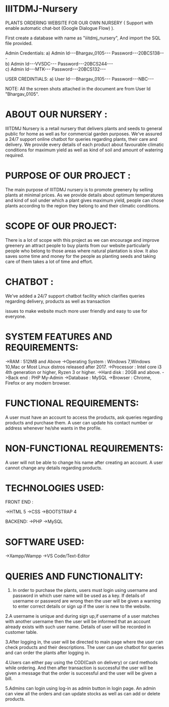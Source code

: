 # IIITDMJ-Nursery
PLANTS ORDERING WEBSITE FOR OUR OWN NURSERY ( Support with enable automatic chat-bot (Google Dialogue Flow) ).

First create a database with name as "iiitdmj_nursery", And import the SQL file provided.


Admin Credentials:
a)
Admin Id---Bhargav_0105---
Password---20BCS138---  
b)
Admin Id---VVSDC---
Password---20BCS244---  
c)
Admin Id---MTK---
Password---20BCS132---  

USER CREDINTIALS:
a)
User Id---Bhargav_0105---
Password---NBC---


NOTE: All the screen shots attached in the document are from User Id "Bhargav_0105". 

# ABOUT OUR NURSERY :
IIITDMJ Nursery is a retail nursery that delivers plants and seeds to general public for home as well as for commercial garden purposes. We’ve assured a 24/7 support online chatbot for queries regarding plants, their care and delivery. We provide every details of each product about favourable climatic conditions for maximum yield as well as kind of soil and amount of watering required.

# PURPOSE OF OUR PROJECT :

The main purpose of IIITDMJ nursery is to promote greenery by selling plants at minimal prices. As we provide details about optimum temperatures and kind of soil under which a plant gives maximum yield, people can chose plants according to the region they belong to and their climatic conditions.

# SCOPE OF OUR PROJECT:

There is a lot of scope with this project as we can encourage and improve greenery an attract people to buy plants from our website particularly people who belong to those areas where natural plantation is slow. It also saves some time and money for the people as planting seeds and taking care of them takes a lot of time and effort.

# CHATBOT :
We’ve added a 24/7 support chatbot facility which clarifies queries regarding delivery, products as well as transaction

issues to make website much more user friendly and easy to use for everyone.

# SYSTEM FEATURES AND REQUIREMENTS:

->RAM : 512MB and Above
->Operating System : Windows 7,Windows 10,Mac or Most Linux distros released after 2017.
->Processor : Intel core i3 4th generation or higher, Ryzen 3 or higher.
->Hard disk : 20GB and above.
->Back end : PHP My-Admin
->Database : MySQL
->Browser : Chrome, Firefox or any modern browser.

# FUNCTIONAL REQUIREMENTS:

A user must have an account to access the products, ask queries regarding products and purchase them. A user can update his contact number or address whenever he/she wants in the profile.

# NON-FUNCTIONAL REQUIREMENTS:

A user will not be able to change his name after creating an account. A user cannot change any details regarding products.

# TECHNOLOGIES USED:

FRONT END :

->HTML 5
->CSS
->BOOTSTRAP 4

BACKEND:
->PHP
->MySQL

# SOFTWARE USED:
->Xampp/Wampp
->VS Code/Text-Editor


# QUERIES AND FUNCTIONALITY:

1. In order to purchase the plants, users must login using username and password in which user name will be used as a key. If details of username or password are wrong then the user will be given a warning to enter correct details or sign up if the user is new to the website.

2.A username is unique and during sign up,if username of a user matches with another username then the user will be informed that an account already exists with such user name. Details of user will be recorded in customer table.

3.After logging in, the user will be directed to main page where the user can check products and their descriptions. The user can use chatbot for queries and can order the plants after logging in.

4.Users can either pay using the COD(Cash on delivery) or card methods while ordering. And then after transaction is successful the user will be given a message that the order is successful and the user will be given a bill.

5.Admins can login using log-in as admin button in login page. An admin can view all the orders and can update stocks as well as can add or delete products.
